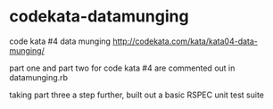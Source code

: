 codekata-datamunging
====================

code kata #4 data munging
http://codekata.com/kata/kata04-data-munging/

part one and part two for code kata #4 are commented out in
datamunging.rb

taking part three a step further, built out a basic RSPEC unit test suite
